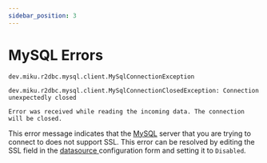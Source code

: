 ```yaml
---
sidebar_position: 3
---
```

# MySQL Errors

```
dev.miku.r2dbc.mysql.client.MySqlConnectionException
```

```
dev.miku.r2dbc.mysql.client.MySqlConnectionClosedException: Connection unexpectedly closed
```

```
Error was received while reading the incoming data. The connection will be closed.
```

This error message indicates that the [MySQL](../../../data/datasource-reference/querying-mysql.md) server that you are trying to connect to does not support SSL. This error can be resolved by editing the SSL field in the [datasource ](../../../data/datasource-reference/)configuration form and setting it to `Disabled`.
